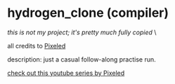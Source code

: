 # hydrogen_clone (compiler)

*this is not my project; it's pretty much fully copied* \

all credits to [Pixeled](https://www.youtube.com/@pixeled-yt) 

description: just a casual follow-along practise run.

[check out this youtube series by Pixeled](https://www.youtube.com/watch?v=vcSijrRsrY0)
